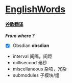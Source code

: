 # [EnglishWords](https://github.com/dululu/notes/issues/28)

#### [谷歌翻译](https://translate.google.com.hk/?hl=zh-CN)
**_From where ?_**

- [x] Obsdian
**obsdian**
- interval       间隔，间距
- millisecond 毫秒
- miscellaneous 杂项，冗杂
- submodules 子模块/组